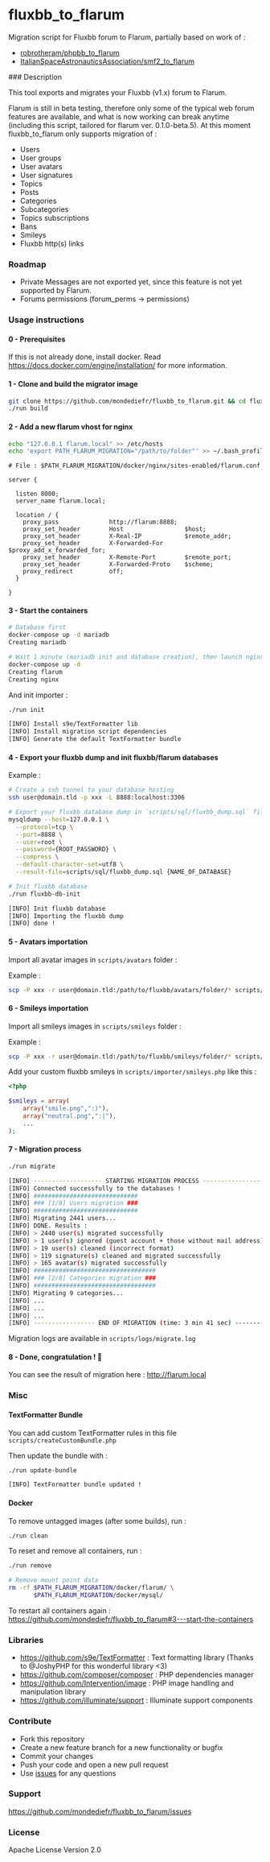 # fluxbb_to_flarum

Migration script for Fluxbb forum to Flarum, partially based on work of :

- [robrotheram/phpbb_to_flarum](https://github.com/robrotheram/phpbb_to_flarum)
- [ItalianSpaceAstronauticsAssociation/smf2_to_flarum](https://github.com/ItalianSpaceAstronauticsAssociation/smf2_to_flarum)

### Description

This tool exports and migrates your Fluxbb (v1.x) forum to Flarum.

Flarum is still in beta testing, therefore only some of the typical web forum features are available, and what is now working can break anytime
(including this script, tailored for flarum ver. 0.1.0-beta.5). At this moment fluxbb_to_flarum only supports migration of :

- Users
- User groups
- User avatars
- User signatures
- Topics
- Posts
- Categories
- Subcategories
- Topics subscriptions
- Bans
- Smileys
- Fluxbb http(s) links

### Roadmap

- Private Messages are not exported yet, since this feature is not yet supported by Flarum.
- Forums permissions (forum_perms -> permissions)

### Usage instructions

#### 0 - Prerequisites

If this is not already done, install docker. Read https://docs.docker.com/engine/installation/ for more information.

#### 1 - Clone and build the migrator image

```bash
git clone https://github.com/mondediefr/fluxbb_to_flarum.git && cd fluxbb_to_flarum
./run build
```

#### 2 - Add a new flarum vhost for nginx

```bash
echo "127.0.0.1 flarum.local" >> /etc/hosts
echo 'export PATH_FLARUM_MIGRATION="/path/to/folder"' >> ~/.bash_profile
```

```nginx
# File : $PATH_FLARUM_MIGRATION/docker/nginx/sites-enabled/flarum.conf

server {

  listen 8000;
  server_name flarum.local;

  location / {
    proxy_pass              http://flarum:8888;
    proxy_set_header        Host                 $host;
    proxy_set_header        X-Real-IP            $remote_addr;
    proxy_set_header        X-Forwarded-For      $proxy_add_x_forwarded_for;
    proxy_set_header        X-Remote-Port        $remote_port;
    proxy_set_header        X-Forwarded-Proto    $scheme;
    proxy_redirect          off;
  }

}
```

#### 3 - Start the containers

```bash
# Database first
docker-compose up -d mariadb
Creating mariadb

# Wait 1 minute (mariadb init and database creation), then launch nginx and flarum
docker-compose up -d
Creating flarum
Creating nginx
```

And init importer :

```bash
./run init

[INFO] Install s9e/TextFormatter lib
[INFO] Install migration script dependencies
[INFO] Generate the default TextFormatter bundle
```

#### 4 - Export your fluxbb dump and init fluxbb/flarum databases

Example :

```bash
# Create a ssh tunnel to your database hosting
ssh user@domain.tld -p xxx -L 8888:localhost:3306

# Export your fluxbb database dump in `scripts/sql/fluxbb_dump.sql` file
mysqldump --host=127.0.0.1 \
  --protocol=tcp \
  --port=8888 \
  --user=root \
  --password={ROOT_PASSWORD} \
  --compress \
  --default-character-set=utf8 \
  --result-file=scripts/sql/fluxbb_dump.sql {NAME_OF_DATABASE}

# Init fluxbb database
./run fluxbb-db-init

[INFO] Init fluxbb database
[INFO] Importing the fluxbb dump
[INFO] done !
```

#### 5 - Avatars importation

Import all avatar images in `scripts/avatars` folder :

Example :

```bash
scp -P xxx -r user@domain.tld:/path/to/fluxbb/avatars/folder/* scripts/avatars
```

#### 6 - Smileys importation

Import all smileys images in `scripts/smileys` folder :

Example :

```bash
scp -P xxx -r user@domain.tld:/path/to/fluxbb/smileys/folder/* scripts/smileys
```

Add your custom fluxbb smileys in `scripts/importer/smileys.php` like this :

```php
<?php

$smileys = array(
    array("smile.png",":)"),
    array("neutral.png",":|"),
    ...
);
```

#### 7 - Migration process

```bash
./run migrate

[INFO] ------------------- STARTING MIGRATION PROCESS -------------------
[INFO] Connected successfully to the databases !
[INFO] #############################
[INFO] ### [1/8] Users migration ###
[INFO] #############################
[INFO] Migrating 2441 users...
[INFO] DONE. Results :
[INFO] > 2440 user(s) migrated successfully
[INFO] > 1 user(s) ignored (guest account + those without mail address)
[INFO] > 19 user(s) cleaned (incorrect format)
[INFO] > 119 signature(s) cleaned and migrated successfully
[INFO] > 165 avatar(s) migrated successfully
[INFO] ##################################
[INFO] ### [2/8] Categories migration ###
[INFO] ##################################
[INFO] Migrating 9 categories...
[INFO] ...
[INFO] ...
[INFO] ...
[INFO] ----------------- END OF MIGRATION (time: 3 min 41 sec) ---------------
```

Migration logs are available in `scripts/logs/migrate.log`

#### 8 - Done, congratulation ! :tada:

You can see the result of migration here : http://flarum.local

### Misc

#### TextFormatter Bundle

You can add custom TextFormatter rules in this file `scripts/createCustomBundle.php`

Then update the bundle with :

```bash
./run update-bundle

[INFO] TextFormatter bundle updated !
```

#### Docker

To remove untagged images (after some builds), run :

```bash
./run clean
```

To reset and remove all containers, run :

```bash
./run remove

# Remove mount point data
rm -rf $PATH_FLARUM_MIGRATION/docker/flarum/ \
       $PATH_FLARUM_MIGRATION/docker/mysql/
```

To restart all containers again : https://github.com/mondediefr/fluxbb_to_flarum#3---start-the-containers

### Libraries

- https://github.com/s9e/TextFormatter : Text formatting library (Thanks to @JoshyPHP for this wonderful library <3)
- https://github.com/composer/composer : PHP dependencies manager
- https://github.com/Intervention/image : PHP image handling and manipulation library
- https://github.com/illuminate/support : Illuminate support components

### Contribute

- Fork this repository
- Create a new feature branch for a new functionality or bugfix
- Commit your changes
- Push your code and open a new pull request
- Use [issues](https://github.com/mondediefr/fluxbb_to_flarum/issues) for any questions

### Support

https://github.com/mondediefr/fluxbb_to_flarum/issues

### License

Apache License Version 2.0
